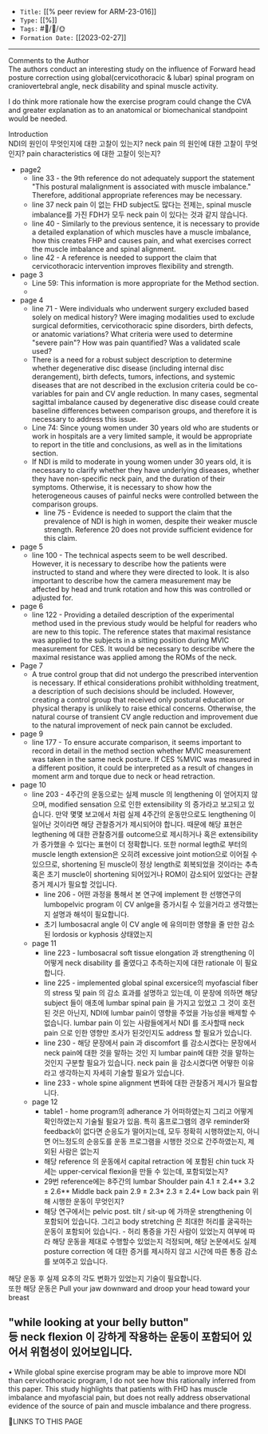 
-   `Title:` [[% peer review for ARM-23-016]]
-   `Type:` [[%]]
-   `Tags:` #🧠️/📝️/🌞️ 
-   `Formation Date:` [[2023-02-27]]
---  
Comments to the Author  
The authors conduct an interesting study on the influence of Forward head posture correction using global(cervicothoracic & lubar) spinal program on craniovertebral angle, neck disability and spinal muscle activity. 


I do think more rationale how the exercise program could change the CVA and greater explanation as to an anatomical or biomechanical standpoint would be needed.

Introduction  
NDI의 원인이 무엇인지에 대한 고찰이 있는지?  neck pain 의 원인에 대한 고찰이 무엇인지? pain characteristics 에 대한 고찰이 잇는지?
- page2 
	- line 33 - the 9th reference do not adequately support the statement "This postural malalignment is associated with muscle imbalance." Therefore, additional appropriate references may be necessary.
	- line 37 neck pain 이 없는 FHD subject도 많다는 전제는, spinal muscle imbalance를 가진 FDH가 모두 neck pain 이 있다는 것과 같지 않습니다.
	- line 40 - Similarly to the previous sentence, it is necessary to provide a detailed explanation of which muscles have a muscle imbalance, how this creates FHP and causes pain, and what exercises correct the muscle imbalance and spinal alignment.
	- line 42 - A reference is needed to support the claim that cervicothoracic intervention improves flexibility and strength.
- page 3
	-  Line 59: This information is more appropriate for the Method section.
	- 
- page 4
	- line 71 - Were individuals who underwent surgery excluded based solely on medical history? Were imaging modalities used to exclude surgical deformities, cervicothoracic spine disorders, birth defects, or anatomic variations? What criteria were used to determine "severe pain"? How was pain quantified? Was a validated scale used?
	- There is a need for a robust subject description to determine whether degenerative disc disease (including internal disc derangement), birth defects, tumors, infections, and systemic diseases that are not described in the exclusion criteria could be co-variables for pain and CV angle reduction. In many cases, segmental sagittal imbalance caused by degenerative disc disease could create baseline differences between comparison groups, and therefore it is necessary to address this issue.
	- Line 74: Since young women under 30 years old who are students or work in hospitals are a very limited sample, it would be appropriate to report in the title and conclusions, as well as in the limitations section.
	- If NDI is mild to moderate in young women under 30 years old, it is necessary to clarify whether they have underlying diseases, whether they have non-specific neck pain, and the duration of their symptoms. Otherwise, it is necessary to show how the heterogeneous causes of painful necks were controlled between the comparison groups.
	  	- line 75 - Evidence is needed to support the claim that the prevalence of NDI is high in women, despite their weaker muscle strength. Reference 20 does not provide sufficient evidence for this claim.
- page 5
	- line 100 - The technical aspects seem to be well described. However, it is necessary to describe how the patients were instructed to stand and where they were directed to look. It is also important to describe how the camera measurement may be affected by head and trunk rotation and how this was controlled or adjusted for.
- page 6
	- line 122 - Providing a detailed description of the experimental method used in the previous study would be helpful for readers who are new to this topic. The reference states that maximal resistance was applied to the subjects in a sitting position during MVIC measurement for CES. It would be necessary to describe where the maximal resistance was applied among the ROMs of the neck. 
- Page 7
	- A true control group that did not undergo the prescribed intervention is necessary. If ethical considerations prohibit withholding treatment, a description of such decisions should be included. However, creating a control group that received only postural education or physical therapy is unlikely to raise ethical concerns. Otherwise, the natural course of transient CV angle reduction and improvement due to the natural improvement of neck pain cannot be excluded.
- page 9
	- line 177 - To ensure accurate comparison, it seems important to record in detail in the method section whether MVIC measurement was taken in the same neck posture. If CES %MVIC was measured in a different position, it could be interpreted as a result of changes in moment arm and torque due to neck or head retraction.
- page 10
	- line 203 - 4주간의 운동으로는 실제 muscle 의 lengthening 이 얻어지지 않으며, modified sensation 으로 인한 extensibility 의 증가라고 보고되고 있습니다. 만약 몇몇 보고에서 처럼 실제 4주간의 운동만으로도 lengthening 이 일어난 것이라면 해당 관찰증거가 제시되어야 합니다. 때문에 해당 표현은 legthening 에 대한 관찰증거를 outcome으로 제시하거나 혹은 extensibility가 증가했을 수 있다는 표현이 더 정확합니다.
	  또한 normal legth로 부터의 muscle length extension은 오히려 excessive joint motion으로 이어질 수 있으므로, shortening  된 muscle이 정상 length로 회복되었을 것이라는 추측 혹은 초기 muscle이 shortening 되어있거나 ROM이 감소되어 있었다는 관찰증거 제시가 필요할 것입니다.
	  - line 206 - 어떤 과정을 통해서 본 연구에 implement 한 선행연구의 lumbopelvic program 이 CV anlge을 증가시킬 수 있을거라고 생각했는지 설명과 해석이 필요합니다.
	  - 초기 lumbosacral angle 이 CV angle 에 유의미한 영향을 줄 만한 감소된 lordosis or kyphosis 상태였는지
  - page 11
	  - line 223 -  lumbosacral soft tissue elongation 과 strengthening 이 어떻게 neck disability 를 줄였다고 추측하는지에 대한 rationale 이 필요합니다.
	  - line 225 - implemented global spinal excersice의 myofascial fiber의 stress 및 pain 의 감소 효과를 설명하고 있는데, 이 문장에 의하면 해당 subject 들이 애초에 lumbar spinal pain 을 가지고 있었고 그 것이 호전된 것은 아닌지, NDI에 lumbar pain이 영향을 주었을 가능성을 배제할 수 없습니다. lumbar pain 이 있는 사람들에게서 NDI 를 조사할때 neck pain 으로 인한 영향만 조사가 된것인지도 address 할 필요가 있습니다.
	  - line 230 - 해당 문장에서 pain 과 discomfort 를 감소시켰다는 문장에서 neck pain에 대한 것을 말하는 것인 지 lumbar pain에 대한 것을 말하는 것인지 구분할 필요가 있습니다. neck pain 을 감소시켰다면 어떻한 이유라고 생각하는지 자세히 기술할 필요가 있습니다.
	  - line 233 - whole spine alignment 변화에 대한 관찰증거 제시가 필요합니다.
  - page 12
	  - table1 - home program의 adherance 가 어떠하였는지 그리고 어떻게 확인하였는지 기술될 필요가 있음. 특히 홈프로그램의 경우 reminder와 feedback이 없다면 순응도가 떨어지는데, 모두 정확히 시행하였는지, 아니면 어느정도의 순응도를 운동 프로그램을 시행한 것으로 간주하였는지, 제외된 사람은 없는지
	  - 해당 reference 의 운동에서 capital retraction 에 포함된 chin tuck 자세는 upper-cervical flexion을 만들 수 있는데, 포함되었는지?
	  - 29번 reference에는 8주간의 lumbar Shoulder pain 4.1 ± 2.4** 3.2 ± 2.6** Middle back pain 2.9 ± 2.3* 2.3 ± 2.4* Low back pain 위해 시행한 운동이 무엇인지?
	  - 해당 연구에서는 pelvic post. tilt / sit-up 에 가까운 strengthening 이 포함되어 있습니다. 그리고 body stretching 은 최대한 허리를 굴곡하는 운동이 포함되어 있습니다. - 허리 통증을 가진 사람이 있었는지 여부에 따라 해당 운동을 제대로 수행할수 있었는지 걱정되며, 해당 논문에서도 실제 posture correction 에 대한 증거를 제시하지 않고 시간에 따른 통증 감소를 보여주고 있습니다.  
  
해당 운동 후 실제 요추의 각도 변화가 있었는지 기술이 필요합니다.  
또한 해당 운동은 Pull your jaw downward and droop your head toward your breast  
  
"while looking at your belly button"  
등 neck flexion 이 강하게 작용하는 운동이 포함되어 있어서 위험성이 있어보입니다.
  - 


• While global spine exercise program may be able to improve more NDI than cervicothoracic program, I do not see how this rationally inferred from this paper. This study highlights that patients with FHD has muscle imbalance and myofascial pain, but does not really address observational evidence of the source of pain and muscle imbalance and there progress.

🔗LINKS TO THIS PAGE